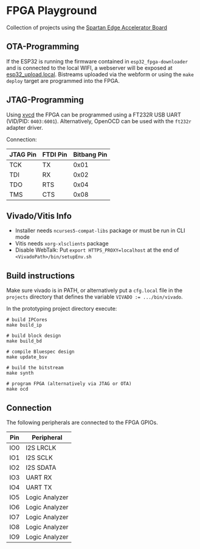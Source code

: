 # FPGA Playground
Collection of projects using the [Spartan Edge Accelerator Board](http://wiki.seeedstudio.com/Spartan-Edge-Accelerator-Board/)


## OTA-Programming
If the ESP32 is running the firmware contained in `esp32_fpga-downloader` and is connected to the local WIFI, a webserver will be exposed at [esp32_upload.local](http://esp32_upload.local). Bistreams uploaded via the webform or using the `make deploy` target are programmed into the FPGA.


## JTAG-Programming
Using [xvcd](https://github.com/tmbinc/xvcd) the FPGA can be programmed using a FT232R USB UART (VID/PID: `0403:6001`). Alternatively, OpenOCD can be used with the `ft232r` adapter driver.

Connection:

| JTAG Pin | FTDI Pin | Bitbang Pin |
|----------|----------|-------------|
| TCK      | TX       | 0x01        |
| TDI      | RX       | 0x02        |
| TDO      | RTS      | 0x04        |
| TMS      | CTS      | 0x08        |


## Vivado/Vitis Info
- Installer needs `ncurses5-compat-libs` package or must be run in CLI mode
- Vitis needs `xorg-xlsclients` package
- Disable WebTalk: Put `export HTTPS_PROXY=localhost` at the end of `<VivadoPath>/bin/setupEnv.sh`


## Build instructions
Make sure vivado is in PATH, or alternatively put a `cfg.local` file in the `projects` directory that defines the variable `VIVADO := .../bin/vivado`.

In the prototyping project directory execute:
```
# build IPCores
make build_ip

# build block design
make build_bd

# compile Bluespec design
make update_bsv

# build the bitstream
make synth

# program FPGA (alternatively via JTAG or OTA)
make ocd
```

## Connection
The following peripherals are connected to the FPGA GPIOs.

| Pin | Peripheral     |
|-----|----------------|
| IO0 | I2S LRCLK      |
| IO1 | I2S SCLK       |
| IO2 | I2S SDATA      |
| IO3 | UART RX        |
| IO4 | UART TX        |
| IO5 | Logic Analyzer |
| IO6 | Logic Analyzer |
| IO7 | Logic Analyzer |
| IO8 | Logic Analyzer |
| IO9 | Logic Analyzer |
